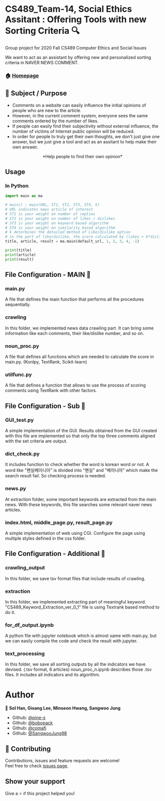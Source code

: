 # CS489_Team-14, Social Ethics Assitant : Offering Tools with new Sorting Criteria :mag:
Group project for 2020 Fall CS489 Computer Ethics and Social Issues

We want to act as an assistant by offering new and personalized sorting criteria in NAVER NEWS COMMENT.

### 🏠 [Homepage](https://github.com/comafj/CS489-Team-14-repository)

## :pushpin: Subject / Purpose
- Comments on a website can easily influence the initial opinions of people who are new to the article.
- However, in the current comment system, everyone sees the same comments ordered by the number of likes.
- If people can easily find their subjectivity without external influence, the number of victims of Internet public opinion will be reduced.
- In order for people to truly get their own thoughts, we don't just give one answer, 
  but we just give a tool and act as an assitant to help make their own answer.
<center> 
  *Help people to find their own opinion*
</center>

## Usage
### In Python
```python
import main as ma

# main() : main(URL, ST1, ST2, ST3, ST4, k)
# URL indicates news article of interest
# ST1 is your weight on number of replies
# ST2 is your weight on number of likes / dislikes
# ST3 is your weight on keyword based algorithm
# ST4 is your weight on similarity based algorithm
# k determines the detailed method of Like/dislike option
# in the part of like/dislike, the score calculated by (likes + k*dislikes)
title, article, result = ma.main(default_url, 1, 2, 3, 4, -1)

print(title)
print(article)
print(result)
```

## File Configuration - MAIN :blue_heart:
### main.py
A file that defines the main function that performs all the procedures sequentially.
### crawling
In this folder, we implemented news data crawling part. It can bring some information like each comments, their like/dislike number, and so on.
### noun_proc.py
A file that defines all functions which are needed to calculate the score in main.py. (Konlpy, TextRank, Scikit-learn)
### utilfunc.py
A file that defines a function that allows to use the process of scoring comments using TextRank with other factors.

## File Configuration - Sub :purple_heart: 
### GUI_test.py
A simple implementation of the GUI. Results obtained from the GUI created with this file are implemented so that only the top three comments aligned with the set criteria are output.
### dict_check.py
It includes function to check whether the word is korean word or not.
A word like "펜실베이니아" is divided into "펜실" and "베이니아" which make the search result fail.
So checking process is needed.
### news.py
At extraction folder, some important keywords are extracted from the main news.
With these keywords, this file searches some relevant naver news articles.
### index.html, middle_page.py, result_page.py
A simple implementation of web using CGI. Configure the page using multiple styles defined in the css folder.

## File Configuration - Additional :green_heart: 
### crawling_output
In this folder, we save tsv format files that include results of crawling.
### extraction
In this folder, we implemented extracting part of meaningful keyword. "CS489_Keyword_Extraction_ver_0_1" file is using Textrank based method to do it.
### for_df_output.ipynb
A python file with jupyter notebook which is almost same with main.py, but we can easily compile the code and check the result with jupyter.
### text_processing
In this folder, we save all sorting outputs by all the indicators we have devised. (.tsv format, 6 articles)
noun_proc_n.ipynb describes those .tsv files. It includes all indicators and its algorithm.


# Author

👤 **Sol Han, Gisang Lee, Minseon Hwang, Sangwoo Jung**

* Github: [@pine-s](https://github.com/pine-s)
* Github: [@bobopack](https://github.com/bobopack)
* Github: [@comafj](https://github.com/comafj)
* Github: [@SangwooJung98](https://github.com/SangwooJung98)

## 🤝 Contributing

Contributions, issues and feature requests are welcome!<br />Feel free to check [issues page](https://github.com/comafj/CS489-Team-14-repository/issues). 

## Show your support

Give a ⭐️ if this project helped you!

